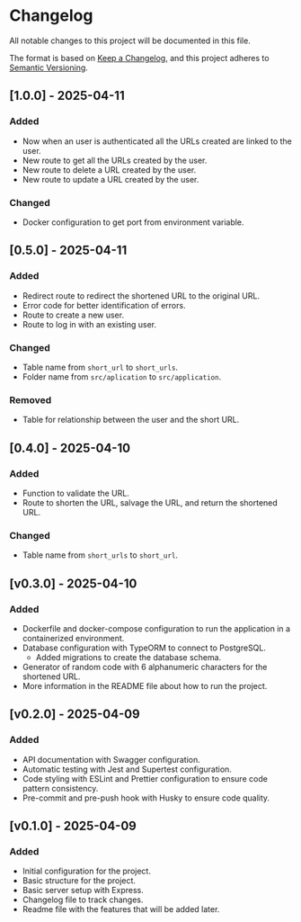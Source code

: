 # Changelog

All notable changes to this project will be documented in this file.

The format is based on [Keep a Changelog](https://keepachangelog.com/en/1.1.0/),
and this project adheres to [Semantic Versioning](https://semver.org/spec/v2.0.0.html).

## [1.0.0] - 2025-04-11

### Added

- Now when an user is authenticated all the URLs created are linked to the user.
- New route to get all the URLs created by the user.
- New route to delete a URL created by the user.
- New route to update a URL created by the user.

### Changed

- Docker configuration to get port from environment variable.

## [0.5.0] - 2025-04-11

### Added

- Redirect route to redirect the shortened URL to the original URL.
- Error code for better identification of errors.
- Route to create a new user.
- Route to log in with an existing user.

### Changed

- Table name from `short_url` to `short_urls`.
- Folder name from `src/aplication` to `src/application`.

### Removed

- Table for relationship between the user and the short URL.

## [0.4.0] - 2025-04-10

### Added

- Function to validate the URL.
- Route to shorten the URL, salvage the URL, and return the shortened URL.

### Changed

- Table name from `short_urls` to `short_url`.

## [v0.3.0] - 2025-04-10

### Added

- Dockerfile and docker-compose configuration to run the application in a containerized environment.
- Database configuration with TypeORM to connect to PostgreSQL.
  - Added migrations to create the database schema.
- Generator of random code with 6 alphanumeric characters for the shortened URL.
- More information in the README file about how to run the project.

## [v0.2.0] - 2025-04-09

### Added

- API documentation with Swagger configuration.
- Automatic testing with Jest and Supertest configuration.
- Code styling with ESLint and Prettier configuration to ensure code pattern consistency.
- Pre-commit and pre-push hook with Husky to ensure code quality.

## [v0.1.0] - 2025-04-09

### Added

- Initial configuration for the project.
- Basic structure for the project.
- Basic server setup with Express.
- Changelog file to track changes.
- Readme file with the features that will be added later.
